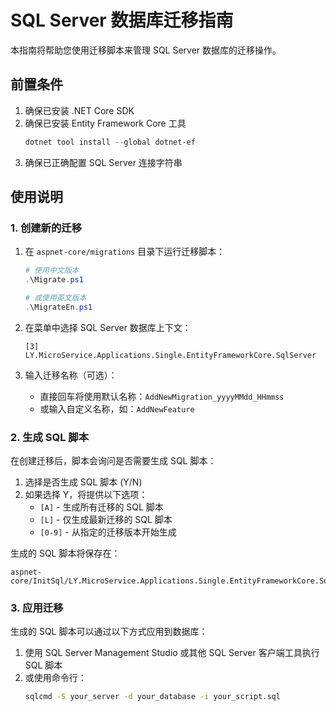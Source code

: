 # SQL Server 数据库迁移指南

本指南将帮助您使用迁移脚本来管理 SQL Server 数据库的迁移操作。

## 前置条件

1. 确保已安装 .NET Core SDK
2. 确保已安装 Entity Framework Core 工具
   ```powershell
   dotnet tool install --global dotnet-ef
   ```
3. 确保已正确配置 SQL Server 连接字符串

## 使用说明

### 1. 创建新的迁移

1. 在 `aspnet-core/migrations` 目录下运行迁移脚本：
   ```powershell
   # 使用中文版本
   .\Migrate.ps1
   
   # 或使用英文版本
   .\MigrateEn.ps1
   ```

2. 在菜单中选择 SQL Server 数据库上下文：
   ```
   [3] LY.MicroService.Applications.Single.EntityFrameworkCore.SqlServer
   ```

3. 输入迁移名称（可选）：
   - 直接回车将使用默认名称：`AddNewMigration_yyyyMMdd_HHmmss`
   - 或输入自定义名称，如：`AddNewFeature`

### 2. 生成 SQL 脚本

在创建迁移后，脚本会询问是否需要生成 SQL 脚本：

1. 选择是否生成 SQL 脚本 (Y/N)
2. 如果选择 Y，将提供以下选项：
   - `[A]` - 生成所有迁移的 SQL 脚本
   - `[L]` - 仅生成最新迁移的 SQL 脚本
   - `[0-9]` - 从指定的迁移版本开始生成

生成的 SQL 脚本将保存在：
```
aspnet-core/InitSql/LY.MicroService.Applications.Single.EntityFrameworkCore.SqlServer/
```

### 3. 应用迁移

生成的 SQL 脚本可以通过以下方式应用到数据库：

1. 使用 SQL Server Management Studio 或其他 SQL Server 客户端工具执行 SQL 脚本
2. 或使用命令行：
   ```bash
   sqlcmd -S your_server -d your_database -i your_script.sql
   ```
